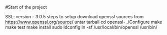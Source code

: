 #Start of the project

SSL:
    version - 3.0.5
steps to setup
    download openssl sources from https://www.openssl.org/source/
    untar tarball
    cd openssl-<version>
    ./Configure
    make
    make test
    make install
    sudo ldconfig
    ln -sf /usr/local/bin/openssl /usr/bin/